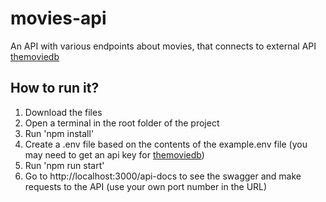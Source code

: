 # movies-api

An API with various endpoints about movies, that connects to external API [themoviedb](https://themoviedb.org)

## How to run it?

1. Download the files
2. Open a terminal in the root folder of the project
3. Run 'npm install'
4. Create a .env file based on the contents of the example.env file (you may need to get an api key for [themoviedb](https://themoviedb.org))
5. Run 'npm run start'
6. Go to http://localhost:3000/api-docs to see the swagger and make requests to the API (use your own port number in the URL)
